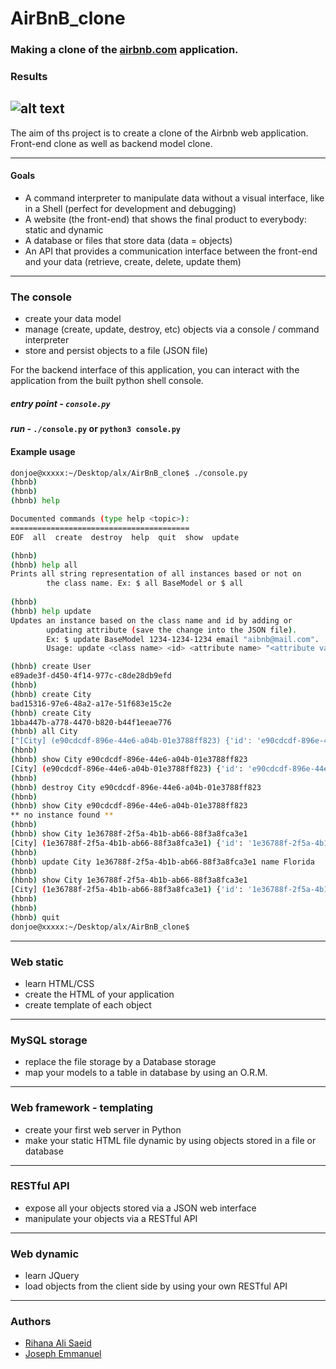 # AirBnB_clone

### Making a clone of the [airbnb.com](airbnb.com) application.

### Results
![alt text](file:///Users/rihannaali/Documents/Screen%20Shot%202022-02-07%20at%2011.04.52%20PM.png)
---

The aim of ths project is to create a clone of the Airbnb web application. Front-end clone as well as backend model clone.

---
#### Goals

- A command interpreter to manipulate data without a visual interface, like in a Shell (perfect for development and debugging)
- A website (the front-end) that shows the final product to everybody: static and dynamic
- A database or files that store data (data = objects)
- An API that provides a communication interface between the front-end and your data (retrieve, create, delete, update them)

---

### The console
- create your data model
- manage (create, update, destroy, etc) objects via a console / command interpreter
- store and persist objects to a file (JSON file)

For the backend interface of this application, you can interact with the application from the built python shell console.
##### *entry point* - ```console.py```

#### *run* - `./console.py` or `python3 console.py`

#### Example usage
```bash
donjoe@xxxxx:~/Desktop/alx/AirBnB_clone$ ./console.py 
(hbnb)
(hbnb)
(hbnb) help

Documented commands (type help <topic>):
========================================
EOF  all  create  destroy  help  quit  show  update

(hbnb)
(hbnb) help all
Prints all string representation of all instances based or not on
        the class name. Ex: $ all BaseModel or $ all
        
(hbnb)
(hbnb) help update
Updates an instance based on the class name and id by adding or
        updating attribute (save the change into the JSON file).
        Ex: $ update BaseModel 1234-1234-1234 email "aibnb@mail.com".
        Usage: update <class name> <id> <attribute name> "<attribute value>"

(hbnb) create User
e89ade3f-d450-4f14-977c-c8de28db9efd
(hbnb)
(hbnb) create City
bad15316-97e6-48a2-a17e-51f683e15c2e
(hbnb) create City
1bba447b-a778-4470-b820-b44f1eeae776
(hbnb) all City
["[City] (e90cdcdf-896e-44e6-a04b-01e3788ff823) {'id': 'e90cdcdf-896e-44e6-a04b-01e3788ff823', 'created_at': '2022-01-30T22:05:09.426735', 'updated_at': '2022-01-30T22:05:09.426751', '__class__': 'City', 'name': 'Bogota'}", "[City] (1e36788f-2f5a-4b1b-ab66-88f3a8fca3e1) {'id': '1e36788f-2f5a-4b1b-ab66-88f3a8fca3e1', 'created_at': '2022-01-30T22:05:19.429487', 'updated_at': '2022-01-30T22:05:19.429497', '__class__': 'City', 'name': 'Texas'}", "[City] (ffc40475-bc12-4cc1-bed8-d62219292625) {'id': 'ffc40475-bc12-4cc1-bed8-d62219292625', 'created_at': '2022-01-30T22:05:20.953561', 'updated_at': '2022-01-30T22:05:20.953571', '__class__': 'City'}", "[City] (bad15316-97e6-48a2-a17e-51f683e15c2e) {'id': 'bad15316-97e6-48a2-a17e-51f683e15c2e', 'created_at': '2022-01-31T05:11:18.242623', 'updated_at': '2022-01-31T05:11:18.242642', '__class__': 'City'}", "[City] (1bba447b-a778-4470-b820-b44f1eeae776) {'id': '1bba447b-a778-4470-b820-b44f1eeae776', 'created_at': '2022-01-31T05:11:25.777821', 'updated_at': '2022-01-31T05:11:25.777839', '__class__': 'City'}"]
(hbnb)
(hbnb) show City e90cdcdf-896e-44e6-a04b-01e3788ff823
[City] (e90cdcdf-896e-44e6-a04b-01e3788ff823) {'id': 'e90cdcdf-896e-44e6-a04b-01e3788ff823', 'created_at': '2022-01-30T22:05:09.426735', 'updated_at': '2022-01-30T22:05:09.426751', '__class__': 'City', 'name': 'Bogota'}
(hbnb)
(hbnb) destroy City e90cdcdf-896e-44e6-a04b-01e3788ff823
(hbnb)
(hbnb) show City e90cdcdf-896e-44e6-a04b-01e3788ff823
** no instance found **
(hbnb)
(hbnb) show City 1e36788f-2f5a-4b1b-ab66-88f3a8fca3e1
[City] (1e36788f-2f5a-4b1b-ab66-88f3a8fca3e1) {'id': '1e36788f-2f5a-4b1b-ab66-88f3a8fca3e1', 'created_at': '2022-01-30T22:05:19.429487', 'updated_at': '2022-01-30T22:05:19.429497', '__class__': 'City', 'name': 'Texas'}
(hbnb)
(hbnb) update City 1e36788f-2f5a-4b1b-ab66-88f3a8fca3e1 name Florida
(hbnb)
(hbnb) show City 1e36788f-2f5a-4b1b-ab66-88f3a8fca3e1
[City] (1e36788f-2f5a-4b1b-ab66-88f3a8fca3e1) {'id': '1e36788f-2f5a-4b1b-ab66-88f3a8fca3e1', 'created_at': '2022-01-30T22:05:19.429487', 'updated_at': '2022-01-30T22:05:19.429497', '__class__': 'City', 'name': 'Florida'}
(hbnb)
(hbnb)
(hbnb) quit
donjoe@xxxxx:~/Desktop/alx/AirBnB_clone$
```
---
### Web static
- learn HTML/CSS
- create the HTML of your application
- create template of each object

---

### MySQL storage
- replace the file storage by a Database storage
- map your models to a table in database by using an O.R.M.
---

### Web framework - templating
- create your first web server in Python
- make your static HTML file dynamic by using objects stored in a file or database
---

### RESTful API
- expose all your objects stored via a JSON web interface
- manipulate your objects via a RESTful API
---

### Web dynamic
- learn JQuery
- load objects from the client side by using your own RESTful API
---

### Authors
- [Rihana Ali Saeid](https://github.com/avocadoclouds)
- [Joseph Emmanuel](https://github.com/dnjoe96)
